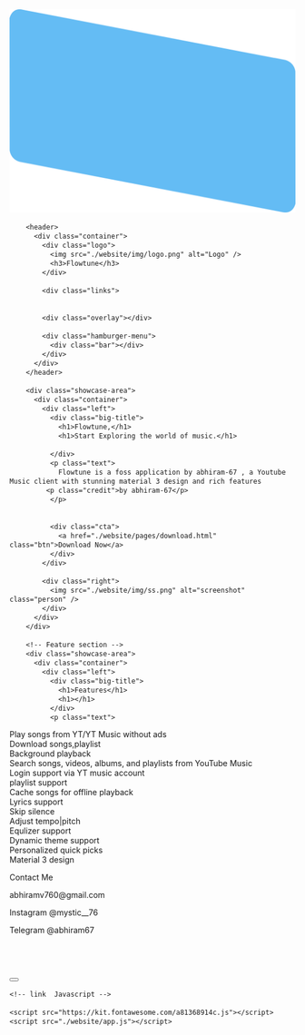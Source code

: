 <!DOCTYPE html>
<html lang="en">
    <!-- Flowtune web -->
    <!-- by abhiram-67 -->
  <head>
    <meta charset="UTF-8" />
    <meta http-equiv="X-UA-Compatible" content="IE=edge" />
    <meta name="viewport" content="width=device-width, initial-scale=1.0" />
    <title>Flowtune</title>
    <link rel="stylesheet" href="./website/style.css" />
  </head>
  <body>
    <main>
      <div class="big-wrapper light">
        <img src="./website/img/shape.png" alt="" class="shape" />

        <header>
          <div class="container">
            <div class="logo">
              <img src="./website/img/logo.png" alt="Logo" />
              <h3>Flowtune</h3>
            </div>

            <div class="links">
     

            <div class="overlay"></div>

            <div class="hamburger-menu">
              <div class="bar"></div>
            </div>
          </div>
        </header>

        <div class="showcase-area">
          <div class="container">
            <div class="left">
              <div class="big-title">
                <h1>Flowtune,</h1>
                <h1>Start Exploring the world of music.</h1>
                
              </div>
              <p class="text">
                Flowtune is a foss application by abhiram-67 , a Youtube Music client with stunning material 3 design and rich features
             <p class="credit">by abhiram-67</p>
              </p>
 
             
              <div class="cta">
                <a href="./website/pages/download.html" class="btn">Download Now</a>
              </div>
            </div>

            <div class="right">
              <img src="./website/img/ss.png" alt="screenshot" class="person" />
            </div>
          </div>
        </div>
        
        <!-- Feature section -->
        <div class="showcase-area">
          <div class="container">
            <div class="left">
              <div class="big-title">
                <h1>Features</h1>
                <h1></h1>
              </div>
              <p class="text">
Play songs from YT/YT Music without ads<br>
Download songs,playlist <br>
Background playback<br>
Search songs, videos, albums, and playlists from YouTube Music<br>
Login support via YT music account<br>
playlist support<br>
Cache songs for offline playback<br>
Lyrics support<br>
Skip silence<br>
Adjust tempo|pitch <br>
Equlizer support<br>
Dynamic theme support<br>
Personalized quick picks<br>
Material 3 design<br>




<p class="contact">Contact Me</p>
<p class="mail">abhiramv760@gmail.com<br>
<p class="mail"> Instagram   @mystic__76<br>
<p class="mail">Telegram @abhiram67</p>
              </p>
              <br>
              <br>
              <br>
        <div class="bottom-area">
          <div class="container">
            <button class="toggle-btn">
              <i class="far fa-moon"></i>
              <i class="far fa-sun"></i>
            </button>
          </div>
        </div>
      </div>
    </main>

    <!-- link  Javascript -->

    <script src="https://kit.fontawesome.com/a81368914c.js"></script>
    <script src="./website/app.js"></script>
  </body>
</html>
